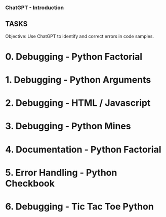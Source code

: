 ### ChatGPT - Introduction


## TASKS
Objective: Use ChatGPT to identify and correct errors in code samples.


# 0. Debugging - Python Factorial
# 1. Debugging - Python Arguments
# 2. Debugging - HTML / Javascript
# 3. Debugging - Python Mines
# 4. Documentation - Python Factorial
# 5. Error Handling - Python Checkbook
# 6. Debugging - Tic Tac Toe Python

